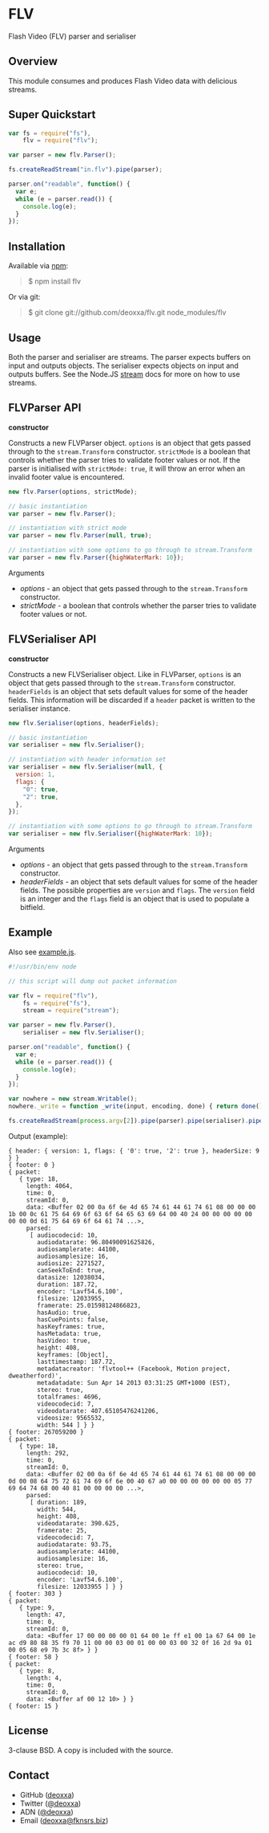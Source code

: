 FLV
===

Flash Video (FLV) parser and serialiser

Overview
--------

This module consumes and produces Flash Video data with delicious streams.

Super Quickstart
----------------

```javascript
var fs = require("fs"),
    flv = require("flv");

var parser = new flv.Parser();

fs.createReadStream("in.flv").pipe(parser);

parser.on("readable", function() {
  var e;
  while (e = parser.read()) {
    console.log(e);
  }
});
```

Installation
------------

Available via [npm](http://npmjs.org/):

> $ npm install flv

Or via git:

> $ git clone git://github.com/deoxxa/flv.git node_modules/flv

Usage
-----

Both the parser and serialiser are streams. The parser expects buffers on input
and outputs objects. The serialiser expects objects on input and outputs
buffers. See the Node.JS [stream](http://nodejs.org/docs/latest/api/stream.html)
docs for more on how to use streams.

FLVParser API
-------------

**constructor**

Constructs a new FLVParser object. `options` is an object that gets passed
through to the `stream.Transform` constructor. `strictMode` is a boolean that
controls whether the parser tries to validate footer values or not. If the
parser is initialised with `strictMode: true`, it will throw an error when an
invalid footer value is encountered.

```javascript
new flv.Parser(options, strictMode);
```

```javascript
// basic instantiation
var parser = new flv.Parser();

// instantiation with strict mode
var parser = new flv.Parser(null, true);

// instantiation with some options to go through to stream.Transform
var parser = new flv.Parser({highWaterMark: 10});
```

Arguments

* _options_ - an object that gets passed through to the `stream.Transform`
  constructor.
* _strictMode_ - a boolean that controls whether the parser tries to validate
  footer values or not.

FLVSerialiser API
-----------------

**constructor**

Constructs a new FLVSerialiser object. Like in FLVParser, `options` is an object
that gets passed through to the `stream.Transform` constructor. `headerFields`
is an object that sets default values for some of the header fields. This
information will be discarded if a `header` packet is written to the serialiser
instance.

```javascript
new flv.Serialiser(options, headerFields);
```

```javascript
// basic instantiation
var serialiser = new flv.Serialiser();

// instantiation with header information set
var serialiser = new flv.Serialiser(null, {
  version: 1,
  flags: {
    "0": true,
    "2": true,
  },
});

// instantiation with some options to go through to stream.Transform
var serialiser = new flv.Serialiser({highWaterMark: 10});
```

Arguments

* _options_ - an object that gets passed through to the `stream.Transform`
  constructor.
* _headerFields_ - an object that sets default values for some of the header
  fields. The possible properties are `version` and `flags`. The `version` field
  is an integer and the `flags` field is an object that is used to populate a
  bitfield.

Example
-------

Also see [example.js](https://github.com/deoxxa/flv/blob/master/example.js).

```javascript
#!/usr/bin/env node

// this script will dump out packet information

var flv = require("flv"),
    fs = require("fs"),
    stream = require("stream");

var parser = new flv.Parser(),
    serialiser = new flv.Serialiser();

parser.on("readable", function() {
  var e;
  while (e = parser.read()) {
    console.log(e);
  }
});

var nowhere = new stream.Writable();
nowhere._write = function _write(input, encoding, done) { return done(); };

fs.createReadStream(process.argv[2]).pipe(parser).pipe(serialiser).pipe(nowhere);
```

Output (example):

```
{ header: { version: 1, flags: { '0': true, '2': true }, headerSize: 9 } }
{ footer: 0 }
{ packet:
   { type: 18,
     length: 4064,
     time: 0,
     streamId: 0,
     data: <Buffer 02 00 0a 6f 6e 4d 65 74 61 44 61 74 61 08 00 00 00 1b 00 0c 61 75 64 69 6f 63 6f 64 65 63 69 64 00 40 24 00 00 00 00 00 00 00 0d 61 75 64 69 6f 64 61 74 ...>,
     parsed:
      [ audiocodecid: 10,
        audiodatarate: 96.80490091625826,
        audiosamplerate: 44100,
        audiosamplesize: 16,
        audiosize: 2271527,
        canSeekToEnd: true,
        datasize: 12038034,
        duration: 187.72,
        encoder: 'Lavf54.6.100',
        filesize: 12033955,
        framerate: 25.01598124866823,
        hasAudio: true,
        hasCuePoints: false,
        hasKeyframes: true,
        hasMetadata: true,
        hasVideo: true,
        height: 408,
        keyframes: [Object],
        lasttimestamp: 187.72,
        metadatacreator: 'flvtool++ (Facebook, Motion project, dweatherford)',
        metadatadate: Sun Apr 14 2013 03:31:25 GMT+1000 (EST),
        stereo: true,
        totalframes: 4696,
        videocodecid: 7,
        videodatarate: 407.65105476241206,
        videosize: 9565532,
        width: 544 ] } }
{ footer: 267059200 }
{ packet:
   { type: 18,
     length: 292,
     time: 0,
     streamId: 0,
     data: <Buffer 02 00 0a 6f 6e 4d 65 74 61 44 61 74 61 08 00 00 00 0d 00 08 64 75 72 61 74 69 6f 6e 00 40 67 a0 00 00 00 00 00 00 05 77 69 64 74 68 00 40 81 00 00 00 00 ...>,
     parsed:
      [ duration: 189,
        width: 544,
        height: 408,
        videodatarate: 390.625,
        framerate: 25,
        videocodecid: 7,
        audiodatarate: 93.75,
        audiosamplerate: 44100,
        audiosamplesize: 16,
        stereo: true,
        audiocodecid: 10,
        encoder: 'Lavf54.6.100',
        filesize: 12033955 ] } }
{ footer: 303 }
{ packet:
   { type: 9,
     length: 47,
     time: 0,
     streamId: 0,
     data: <Buffer 17 00 00 00 00 01 64 00 1e ff e1 00 1a 67 64 00 1e ac d9 80 88 35 f9 70 11 00 00 03 00 01 00 00 03 00 32 0f 16 2d 9a 01 00 05 68 e9 7b 3c 8f> } }
{ footer: 58 }
{ packet:
   { type: 8,
     length: 4,
     time: 0,
     streamId: 0,
     data: <Buffer af 00 12 10> } }
{ footer: 15 }
```

License
-------

3-clause BSD. A copy is included with the source.

Contact
-------

* GitHub ([deoxxa](http://github.com/deoxxa))
* Twitter ([@deoxxa](http://twitter.com/deoxxa))
* ADN ([@deoxxa](https://alpha.app.net/deoxxa))
* Email ([deoxxa@fknsrs.biz](mailto:deoxxa@fknsrs.biz))
